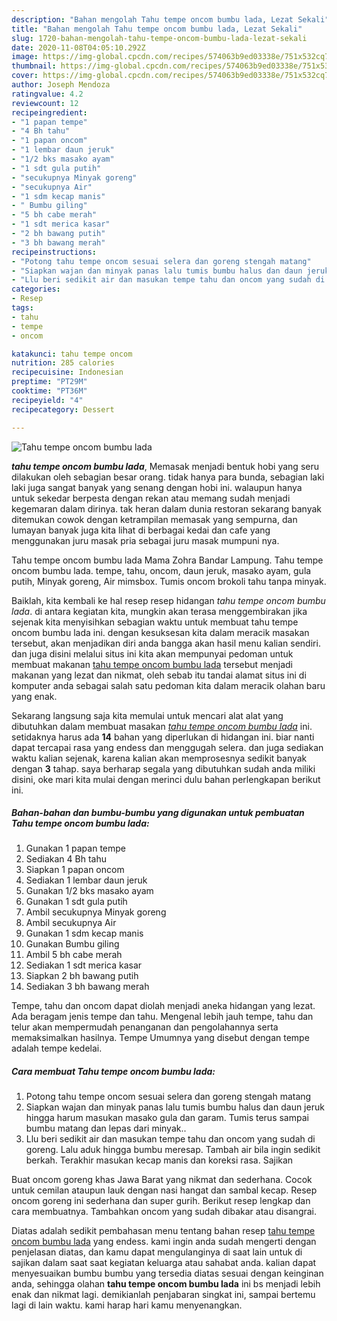 ```yaml
---
description: "Bahan mengolah Tahu tempe oncom bumbu lada, Lezat Sekali"
title: "Bahan mengolah Tahu tempe oncom bumbu lada, Lezat Sekali"
slug: 1720-bahan-mengolah-tahu-tempe-oncom-bumbu-lada-lezat-sekali
date: 2020-11-08T04:05:10.292Z
image: https://img-global.cpcdn.com/recipes/574063b9ed03338e/751x532cq70/tahu-tempe-oncom-bumbu-lada-foto-resep-utama.jpg
thumbnail: https://img-global.cpcdn.com/recipes/574063b9ed03338e/751x532cq70/tahu-tempe-oncom-bumbu-lada-foto-resep-utama.jpg
cover: https://img-global.cpcdn.com/recipes/574063b9ed03338e/751x532cq70/tahu-tempe-oncom-bumbu-lada-foto-resep-utama.jpg
author: Joseph Mendoza
ratingvalue: 4.2
reviewcount: 12
recipeingredient:
- "1 papan tempe"
- "4 Bh tahu"
- "1 papan oncom"
- "1 lembar daun jeruk"
- "1/2 bks masako ayam"
- "1 sdt gula putih"
- "secukupnya Minyak goreng"
- "secukupnya Air"
- "1 sdm kecap manis"
- " Bumbu giling"
- "5 bh cabe merah"
- "1 sdt merica kasar"
- "2 bh bawang putih"
- "3 bh bawang merah"
recipeinstructions:
- "Potong tahu tempe oncom sesuai selera dan goreng stengah matang"
- "Siapkan wajan dan minyak panas lalu tumis bumbu halus dan daun jeruk hingga harum masukan masako gula dan garam. Tumis terus sampai bumbu matang dan lepas dari minyak.."
- "Llu beri sedikit air dan masukan tempe tahu dan oncom yang sudah di goreng. Lalu aduk hingga bumbu meresap. Tambah air bila ingin sedikit berkah. Terakhir masukan kecap manis dan koreksi rasa. Sajikan"
categories:
- Resep
tags:
- tahu
- tempe
- oncom

katakunci: tahu tempe oncom 
nutrition: 285 calories
recipecuisine: Indonesian
preptime: "PT29M"
cooktime: "PT36M"
recipeyield: "4"
recipecategory: Dessert

---
```



![Tahu tempe oncom bumbu lada](https://img-global.cpcdn.com/recipes/574063b9ed03338e/751x532cq70/tahu-tempe-oncom-bumbu-lada-foto-resep-utama.jpg)

<b><i>tahu tempe oncom bumbu lada</i></b>, Memasak menjadi bentuk hobi yang seru dilakukan oleh sebagian besar orang. tidak hanya para bunda, sebagian laki laki juga sangat banyak yang senang dengan hobi ini. walaupun hanya untuk sekedar berpesta dengan rekan atau memang sudah menjadi kegemaran dalam dirinya. tak heran dalam dunia restoran sekarang banyak ditemukan cowok dengan ketrampilan memasak yang sempurna, dan lumayan banyak juga kita lihat di berbagai kedai dan cafe yang menggunakan juru masak pria sebagai juru masak mumpuni nya.

Tahu tempe oncom bumbu lada Mama Zohra Bandar Lampung. Tahu tempe oncom bumbu lada. tempe, tahu, oncom, daun jeruk, masako ayam, gula putih, Minyak goreng, Air mimsbox. Tumis oncom brokoli tahu tanpa minyak.

Baiklah, kita kembali ke hal resep resep hidangan <i>tahu tempe oncom bumbu lada</i>. di antara kegiatan kita, mungkin akan terasa menggembirakan jika sejenak kita menyisihkan sebagian waktu untuk membuat tahu tempe oncom bumbu lada ini. dengan kesuksesan kita dalam meracik masakan tersebut, akan menjadikan diri anda bangga akan hasil menu kalian sendiri. dan juga disini melalui situs ini kita akan mempunyai pedoman untuk membuat makanan <u>tahu tempe oncom bumbu lada</u> tersebut menjadi makanan yang lezat dan nikmat, oleh sebab itu tandai alamat situs ini di komputer anda sebagai salah satu pedoman kita dalam meracik olahan baru yang enak.


Sekarang langsung saja kita memulai untuk mencari alat alat yang dibutuhkan dalam membuat masakan <u><i>tahu tempe oncom bumbu lada</i></u> ini. setidaknya harus ada <b>14</b> bahan yang diperlukan di hidangan ini. biar nanti dapat tercapai rasa yang endess dan menggugah selera. dan juga sediakan waktu kalian sejenak, karena kalian akan memprosesnya sedikit banyak dengan <b>3</b> tahap. saya berharap segala yang dibutuhkan sudah anda miliki disini, oke mari kita mulai dengan merinci dulu bahan perlengkapan berikut ini.

<!--inarticleads1-->

##### Bahan-bahan dan bumbu-bumbu yang digunakan untuk pembuatan Tahu tempe oncom bumbu lada:

1. Gunakan 1 papan tempe
1. Sediakan 4 Bh tahu
1. Siapkan 1 papan oncom
1. Sediakan 1 lembar daun jeruk
1. Gunakan 1/2 bks masako ayam
1. Gunakan 1 sdt gula putih
1. Ambil secukupnya Minyak goreng
1. Ambil secukupnya Air
1. Gunakan 1 sdm kecap manis
1. Gunakan  Bumbu giling
1. Ambil 5 bh cabe merah
1. Sediakan 1 sdt merica kasar
1. Siapkan 2 bh bawang putih
1. Sediakan 3 bh bawang merah


Tempe, tahu dan oncom dapat diolah menjadi aneka hidangan yang lezat. Ada beragam jenis tempe dan tahu. Mengenal lebih jauh tempe, tahu dan telur akan mempermudah penanganan dan pengolahannya serta memaksimalkan hasilnya. Tempe Umumnya yang disebut dengan tempe adalah tempe kedelai. 

<!--inarticleads2-->

##### Cara membuat Tahu tempe oncom bumbu lada:

1. Potong tahu tempe oncom sesuai selera dan goreng stengah matang
1. Siapkan wajan dan minyak panas lalu tumis bumbu halus dan daun jeruk hingga harum masukan masako gula dan garam. Tumis terus sampai bumbu matang dan lepas dari minyak..
1. Llu beri sedikit air dan masukan tempe tahu dan oncom yang sudah di goreng. Lalu aduk hingga bumbu meresap. Tambah air bila ingin sedikit berkah. Terakhir masukan kecap manis dan koreksi rasa. Sajikan


Buat oncom goreng khas Jawa Barat yang nikmat dan sederhana. Cocok untuk cemilan ataupun lauk dengan nasi hangat dan sambal kecap. Resep oncom goreng ini sederhana dan super gurih. Berikut resep lengkap dan cara membuatnya. Tambahkan oncom yang sudah dibakar atau disangrai. 

Diatas adalah sedikit pembahasan menu tentang bahan resep <u>tahu tempe oncom bumbu lada</u> yang endess. kami ingin anda sudah mengerti dengan penjelasan diatas, dan kamu dapat mengulanginya di saat lain untuk di sajikan dalam saat saat kegiatan keluarga atau sahabat anda. kalian dapat menyesuaikan bumbu bumbu yang tersedia diatas sesuai dengan keinginan anda, sehingga olahan <b>tahu tempe oncom bumbu lada</b> ini bs menjadi lebih enak dan nikmat lagi. demikianlah penjabaran singkat ini, sampai bertemu lagi di lain waktu. kami harap hari kamu menyenangkan.
